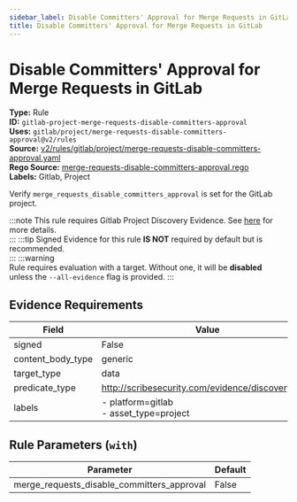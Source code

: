 ```yaml
---
sidebar_label: Disable Committers' Approval for Merge Requests in GitLab
title: Disable Committers' Approval for Merge Requests in GitLab
---  
```

# Disable Committers' Approval for Merge Requests in GitLab  
**Type:** Rule  
**ID:** `gitlab-project-merge-requests-disable-committers-approval`  
**Uses:** `gitlab/project/merge-requests-disable-committers-approval@v2/rules`  
**Source:** [v2/rules/gitlab/project/merge-requests-disable-committers-approval.yaml](https://github.com/scribe-public/sample-policies/blob/main/v2/rules/gitlab/project/merge-requests-disable-committers-approval.yaml)  
**Rego Source:** [merge-requests-disable-committers-approval.rego](https://github.com/scribe-public/sample-policies/blob/main/v2/rules/gitlab/project/merge-requests-disable-committers-approval.rego)  
**Labels:** Gitlab, Project  

Verify `merge_requests_disable_committers_approval` is set for the GitLab project.

:::note 
This rule requires Gitlab Project Discovery Evidence. See [here](https://scribe-security.netlify.app/platforms/discover#gitlab-discovery) for more details.  
::: 
:::tip 
Signed Evidence for this rule **IS NOT** required by default but is recommended.  
::: 
:::warning  
Rule requires evaluation with a target. Without one, it will be **disabled** unless the `--all-evidence` flag is provided.
::: 

## Evidence Requirements  
| Field | Value |
|-------|-------|
| signed | False |
| content_body_type | generic |
| target_type | data |
| predicate_type | http://scribesecurity.com/evidence/discovery/v0.1 |
| labels | - platform=gitlab<br/>- asset_type=project |

## Rule Parameters (`with`)  
| Parameter | Default |
|-----------|---------|
| merge_requests_disable_committers_approval | False |

